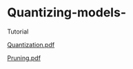# Quantizing-models-
Tutorial 

[Quantization.pdf](https://github.com/user-attachments/files/19404105/Quantization.pdf)

[Pruning.pdf](https://github.com/user-attachments/files/19404104/Pruning.pdf)
